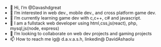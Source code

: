 - 👋 Hi, I’m @Davashdgreat
- 👀 I’m interested in web dev., mobile dev., and cross platform game dev.
- 🌱 I’m currently learning game dev with c,c++, c# and javascript.
- 📝 I am a fullstack web developer using html,css,js(react), php, mysql,js(node, express)
- 💞️ I’m looking to collaborate on web dev projects and gaming projects
- 📫 How to reach me ig@ d.a.v.a.s.h, linkedin@ DavidAshaolu

<!---
Davashdgreat/Davashdgreat is a ✨ special ✨ repository because its `README.md` (this file) appears on your GitHub profile.
You can click the Preview link to take a look at your changes.
--->
